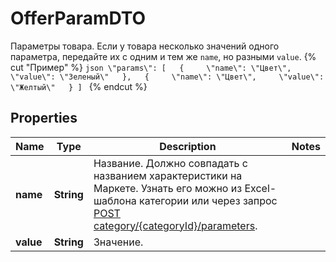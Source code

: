 

# OfferParamDTO

Параметры товара.  Если у товара несколько значений одного параметра, передайте их с одним и тем же `name`, но разными `value`.  {% cut \"Пример\" %}  ```json \"params\": [   {     \"name\": \"Цвет\",     \"value\": \"Зеленый\"   },   {     \"name\": \"Цвет\",     \"value\": \"Желтый\"   } ] ```  {% endcut %} 

## Properties

| Name | Type | Description | Notes |
|------------ | ------------- | ------------- | -------------|
|**name** | **String** | Название.  Должно совпадать с названием характеристики на Маркете. Узнать его можно из Excel-шаблона категории или через запрос [POST category/{categoryId}/parameters](../../reference/content/getCategoryContentParameters.md).  |  |
|**value** | **String** | Значение.  |  |



